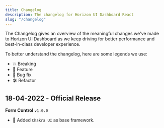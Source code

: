 ```yaml
---
title: Changelog
description: The changelog for Horizon UI Dashboard React
slug: "/changelog"
---
```


The Changelog gives an overview of the meaningful changes we've made to Horizon
UI Dashboard as we keep driving for better performance and best-in-class
developer experience.

To better understand the changelog, here are some legends we use:

- 💥 Breaking
- 🚀 Feature
- 🐛 Bug fix
- 🛠 Refactor

## 18-04-2022 - Official Release

**Form Control** `v1.0.0`

- 🚀 Added `Chakra UI` as base framework.
